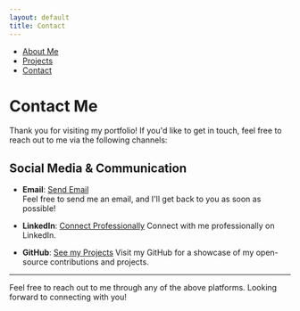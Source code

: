 ```yaml
---
layout: default
title: Contact
---
```


- [About Me](about.md)
- [Projects](projects.md)
- [Contact](contact.md)

# Contact Me

Thank you for visiting my portfolio! If you'd like to get in touch, feel free to reach out to me via the following channels:

## Social Media & Communication

- **Email**: [Send Email](mailto:mhadihussain97@gmail.com)  
  Feel free to send me an email, and I'll get back to you as soon as possible!

- **LinkedIn**: [Connect Professionally](https://www.linkedin.com/in/muhammad-hadi-hussain-gilani-888053144/)
  Connect with me professionally on LinkedIn.

- **GitHub**: [See my Projects](https://github.com/HadiHussain1997)
  Visit my GitHub for a showcase of my open-source contributions and projects.

---

Feel free to reach out to me through any of the above platforms. Looking forward to connecting with you!
